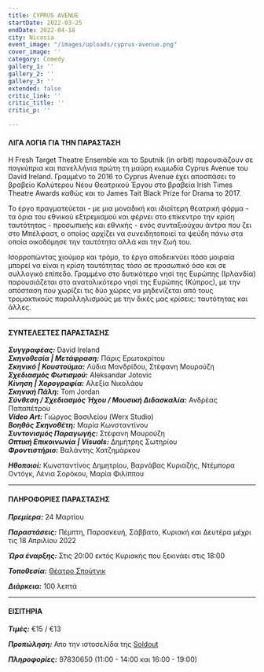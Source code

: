 ```yaml
---
title: CYPRUS AVENUE
startDate: 2022-03-25
endDate: 2022-04-18
city: Nicosia
event_image: "/images/uploads/cyprus-avenue.png"
cover_image: ''
category: Comedy
gallery_1: ''
gallery_2: ''
gallery_3: ''
extended: false
critic_link: ''
critic_title: ''
critic_p: ''

---
```

#### ΛΙΓΑ ΛΟΓΙΑ ΓΙΑ ΤΗΝ ΠΑΡΑΣΤΑΣΗ

Η Fresh Target Theatre Ensemble και το Sputnik (in orbit) παρουσιάζουν σε παγκύπρια και πανελλήνια πρώτη τη μαύρη κωμωδία Cyprus Avenue του David Ireland. Γραμμένο το 2016 τo Cyprus Avenue έχει αποσπάσει το βραβείο Καλύτερου Νέου Θεατρικού Έργου στο βραβεία Irish Times Theatre Awards καθώς και το James Tait Black Prize for Drama το 2017.

Το έργο πραγματεύεται - με μια μοναδική και ιδιαίτερη θεατρική φόρμα - τα όρια του εθνικού εξτρεμισμού και φέρνει στο επίκεντρο την κρίση ταυτότητας - προσωπικής και εθνικής - ενός συνταξιούχου άντρα που ζει στο Μπέλφαστ, ο οποίος αρχίζει να συνειδητοποιεί τα ψεύδη πάνω στα οποία οικοδόμησε την ταυτότητα αλλά και την ζωή του.

Ισορροπώντας χιούμορ και τρόμο, το έργο αποδεικνύει πόσο μοιραία μπορεί να είναι η κρίση ταυτότητας τόσο σε προσωπικό όσο και σε συλλογικό επίπεδο. Γραμμένο στο δυτικότερο νησί της Ευρώπης (Ιρλανδία) παρουσιάζεται στο ανατολικότερο νησί της Ευρώπης (Κύπρος), με την απόσταση που χωρίζει τις δύο χώρες να μηδενίζεται από τους τρομακτικούς παραλληλισμούς με την δικές μας κρίσεις: ταυτότητας και άλλες.

***

#### ΣΥΝΤΕΛΕΣΤΕΣ ΠΑΡΑΣΤΑΣΗΣ

**_Συγγραφέας:_** David Ireland  
**_Σκηνοθεσία | Μετάφραση:_** Πάρις Ερωτοκρίτου  
**_Σκηνικό | Κουστούμια:_** Λύδια Μανδρίδου, Στέφανη Μουρούζη  
**_Σχεδιασμός Φωτισμού:_** Aleksandar Jotovic  
**_Κίνηση | Χορογραφία:_** Αλεξία Νικολάου  
**_Σκηνική Πάλη:_** Tom Jordan  
**_Σύνθεση / Σχεδιασμός Ήχου / Μουσική Διδασκαλία:_** Ανδρέας Παπαπέτρου  
**_Video Art:_** Γιώργος Βασιλείου (Werx Studio)  
**_Βοηθός Σκηνοθέτη:_** Μαρία Κωνσταντίνου  
**_Συντονισμός Παραγωγής:_** Στέφανη Μουρούζη  
**_Οπτική Επικοινωνία | Visuals:_** Δημήτρης Σωτηρίου  
**_Φροντιστήριο:_** Βαλάντης Χατζημάρκου

**_Ηθοποιοί:_** Κωνσταντίνος Δημητρίου, Βαρνάβας Κυριαζής, Ντέμπορα Οντόγκ, Λένια Σορόκου, Μαρία Φιλίππου

***

#### ΠΛΗΡΟΦΟΡΙΕΣ ΠΑΡΑΣΤΑΣΗΣ

**_Πρεμίερα:_** 24 Μαρτίου

**_Παραστάσεις:_** Πέμπτη, Παρασκευή, Σάββατο, Κυριακή και Δευτέρα μέχρι τις 18 Απριλίου 2022

**_Ώρα έναρξης:_** Στις 20:00 εκτός Κυριακής που ξεκινάει στις 18:00

**_Τοποθεσία:_** [Θέατρο Σπούτνικ](https://www.google.com/maps/place/Spo%C3%BAtnik/@35.186528,33.3938859,17z/data=!3m1!4b1!4m5!3m4!1s0x14de17aa2c6f6b71:0xc72c6aaf2f3cbe54!8m2!3d35.186528!4d33.3960746 "Θέατρο Σπούτνικ")

**_Διάρκεια:_** 100 λεπτά

***

#### ΕΙΣΙΤΗΡΙΑ

**_Τιμές:_** €15 / €13

**_Προπώληση:_** Απο την ιστοσελίδα της [Soldout](https://www.soldoutticketbox.com/cyprus-avenue-2022/?lang=en "Soldout")

**_Πληροφορίες:_** 97830650 (11:00 - 14:00 και 16:00 - 19:00)